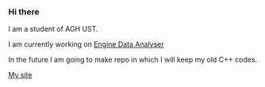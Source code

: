 ### Hi there

I am a student of AGH UST.

I am currently working on [Engine Data Analyser](https://github.com/kacienk/Engine-Data-Analyser)

In the future I am going to make repo in which I will keep my old C++ codes.

[My site](https://kacienk.github.io/)
<!--
**kacienk/kacienk** is a ✨ _special_ ✨ repository because its `README.md` (this file) appears on your GitHub profile.

Here are some ideas to get you started:

- 🔭 I’m currently working on ...
- 🌱 I’m currently learning ...
- 👯 I’m looking to collaborate on ...
- 🤔 I’m looking for help with ...
- 💬 Ask me about ...
- 📫 How to reach me: ...
- 😄 Pronouns: ...
- ⚡ Fun fact: ...
-->
